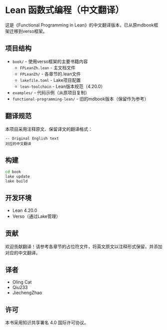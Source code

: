 # Lean 函数式编程（中文翻译）

这是《Functional Programming in Lean》的中文翻译版本，已从原mdbook框架迁移到verso框架。

## 项目结构

- `book/` - 使用verso框架的主要书籍内容
  - `FPLeanZh.lean` - 主文档文件
  - `FPLeanZh/` - 各章节的.lean文件
  - `lakefile.toml` - Lake项目配置
  - `lean-toolchain` - Lean版本规范（4.20.0）
- `examples/` - 代码示例（从原项目复制）
- `functional-programming-lean/` - 旧的mdbook版本（保留作为参考）

## 翻译规范

本项目采用注释原文、保留译文的翻译格式：
```lean
-- Original English text
对应的中文翻译
```

## 构建

```bash
cd book
lake update
lake build
```

## 开发环境

- Lean 4.20.0
- Verso（通过Lake管理）

## 贡献

欢迎贡献翻译！请参考各章节的占位符文件，将英文原文以注释形式保留，并添加对应的中文翻译。

## 译者

- Oling Cat
- Qiu233
- JiechengZhao

## 许可

本书采用知识共享署名 4.0 国际许可协议。
